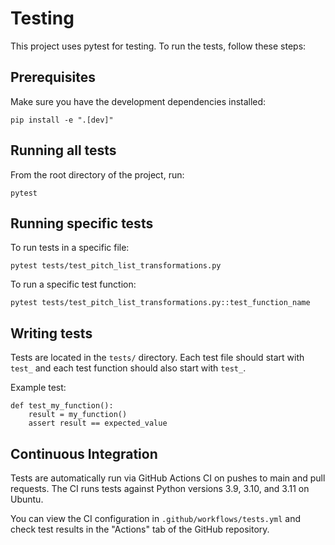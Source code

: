 Testing
=======

This project uses pytest for testing. To run the tests, follow these steps:

Prerequisites
------------

Make sure you have the development dependencies installed:

    pip install -e ".[dev]"

Running all tests
---------------

From the root directory of the project, run:

    pytest

Running specific tests
--------------------

To run tests in a specific file:

    pytest tests/test_pitch_list_transformations.py

To run a specific test function:

    pytest tests/test_pitch_list_transformations.py::test_function_name

Writing tests
-----------

Tests are located in the ``tests/`` directory. Each test file should start with ``test_`` and each test function should also start with ``test_``.

Example test:

    def test_my_function():
        result = my_function()
        assert result == expected_value 

Continuous Integration
--------------------

Tests are automatically run via GitHub Actions CI on pushes to main and pull requests. The CI runs tests against Python versions 3.9, 3.10, and 3.11 on Ubuntu.

You can view the CI configuration in `.github/workflows/tests.yml` and check test results in the "Actions" tab of the GitHub repository.
